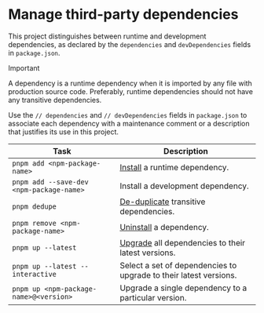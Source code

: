 # Manage third-party dependencies
This project distinguishes between runtime and development dependencies, as
declared by the `dependencies` and `devDependencies` fields in `package.json`.

> [!IMPORTANT]  
> A dependency is a runtime dependency when it is imported by any file with
> production source code. Preferably, runtime dependencies should not have any
> transitive dependencies.

Use the `// dependencies` and `// devDependencies` fields in `package.json` to
associate each dependency with a maintenance comment or a description that
justifies its use in this project.

| Task                                     | Description                                                                      |
|------------------------------------------|----------------------------------------------------------------------------------|
| `pnpm add <npm-package-name>`            | [Install](https://pnpm.io/cli/add) a runtime dependency.                         |
| `pnpm add --save-dev <npm-package-name>` | Install a development dependency.                                                |
| `pnpm dedupe`                            | [De-duplicate](https://pnpm.io/cli/dedupe) transitive dependencies.              |
| `pnpm remove <npm-package-name>`         | [Uninstall](https://pnpm.io/cli/remove) a dependency.                            |
| `pnpm up --latest`                       | [Upgrade](https://pnpm.io/cli/update) all dependencies to their latest versions. |
| `pnpm up --latest --interactive`         | Select a set of dependencies to upgrade to their latest versions.                |
| `pnpm up <npm-package-name>@<version>`   | Upgrade a single dependency to a particular version.                             |
